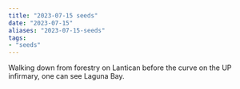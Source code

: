 ```yaml
---
title: "2023-07-15 seeds"
date: "2023-07-15"
aliases: "2023-07-15-seeds"
tags:
- "seeds"
---
```


Walking down from forestry on Lantican before the curve on the UP infirmary, one can see Laguna Bay.